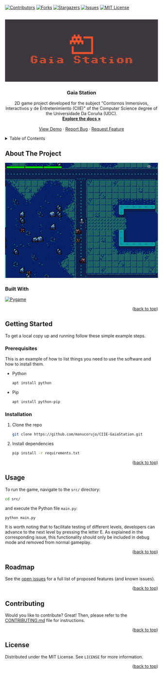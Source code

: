 <!-- Improved compatibility of back to top link: See: https://github.com/othneildrew/Best-README-Template/pull/73 -->
<a name="readme-top"></a>
<!--
This README is based on the Best-README-Template by othneildrew. (https://github.com/othneildrew/Best-README-Template/)
-->



<!-- PROJECT SHIELDS -->
<!--
*** I'm using markdown "reference style" links for readability.
*** Reference links are enclosed in brackets [ ] instead of parentheses ( ).
*** See the bottom of this document for the declaration of the reference variables
*** for contributors-url, forks-url, etc. This is an optional, concise syntax you may use.
*** https://www.markdownguide.org/basic-syntax/#reference-style-links
-->
[![Contributors][contributors-shield]][contributors-url]
[![Forks][forks-shield]][forks-url]
[![Stargazers][stars-shield]][stars-url]
[![Issues][issues-shield]][issues-url]
[![MIT License][license-shield]][license-url]



<!-- PROJECT LOGO -->
<br />
<div align="center">
  <a href="https://github.com/manucorujo/CIIE-GaiaStation">
    <img src="res/images/logo/logo-crop.png" alt="Logo">
  </a>


<h3 align="center">Gaia Station</h3>

  <p align="center">
    2D game project developed for the subject "Contornos Inmersivos, Interactivos y de Entretenimiento (CIIE)"  of the Computer Science degree of the Universidade Da Coruña (UDC).
    <br />
    <a href="https://github.com/manucorujo/CIIE-GaiaStation"><strong>Explore the docs »</strong></a>
    <br />
    <br />
    <a href="https://github.com/manucorujo/CIIE-GaiaStation">View Demo</a>
    ·
    <a href="https://github.com/manucorujo/CIIE-GaiaStation/issues">Report Bug</a>
    ·
    <a href="https://github.com/manucorujo/CIIE-GaiaStation/issues">Request Feature</a>
  </p>
</div>



<!-- TABLE OF CONTENTS -->
<details>
  <summary>Table of Contents</summary>
  <ol>
    <li>
      <a href="#about-the-project">About The Project</a>
      <ul>
        <li><a href="#built-with">Built With</a></li>
      </ul>
    </li>
    <li>
      <a href="#getting-started">Getting Started</a>
      <ul>
        <li><a href="#prerequisites">Prerequisites</a></li>
        <li><a href="#installation">Installation</a></li>
      </ul>
    </li>
    <li><a href="#usage">Usage</a></li>
    <li><a href="#roadmap">Roadmap</a></li>
    <li><a href="#contributing">Contributing</a></li>
    <li><a href="#license">License</a></li>
    <li><a href="#contact">Contact</a></li>
    <li><a href="#acknowledgments">Acknowledgments</a></li>
  </ol>
</details>



<!-- ABOUT THE PROJECT -->
## About The Project
<div align=center>
  <a href="https://github.com/manucorujo/CIIE-GaiaStation">
    <img src="res/images/playing.png" alt="Logo">
  </a>
</div>



### Built With

[![Pygame][Pygame]][Pygame-url]


<p align="right">(<a href="#readme-top">back to top</a>)</p>



<!-- GETTING STARTED -->
## Getting Started

To get a local copy up and running follow these simple example steps.

### Prerequisites

This is an example of how to list things you need to use the software and how to install them.

* Python
  ```sh
  apt install python
  ```

* Pip
  ```sh
  apt install python-pip
  ```

### Installation

1. Clone the repo
   ```sh
   git clone https://github.com/manucorujo/CIIE-GaiaStation.git
   ```
2. Install dependencies
   ```sh
   pip install -r requirements.txt
   ```

<p align="right">(<a href="#readme-top">back to top</a>)</p>



<!-- USAGE EXAMPLES -->
## Usage

To run the game, navigate to the `src/` directory:
```sh
cd src/
```

 and execute the Python file `main.py`:
```sh
python main.py
```

It is worth noting that to facilitate testing of different levels, developers can advance to the next level by pressing the letter E. As explained in the corresponding issue, this functionality should only be included in debug mode and removed from normal gameplay.


<p align="right">(<a href="#readme-top">back to top</a>)</p>


<!-- ROADMAP -->
## Roadmap

See the [open issues](https://github.com/manucorujo/CIIE-GaiaStation/issues) for a full list of proposed features (and known issues).

<p align="right">(<a href="#readme-top">back to top</a>)</p>


<!-- CONTRIBUTING -->
## Contributing

Would you like to contribute? Great! Then, please refer to the [CONTRIBUTING.md](https://github.com/manucorujo/CIIE-GaiaStation/blob/main/CONTRIBUTING.md) file for instructions.

<p align="right">(<a href="#readme-top">back to top</a>)</p>



<!-- LICENSE -->
## License

Distributed under the MIT License. See `LICENSE` for more information.

<p align="right">(<a href="#readme-top">back to top</a>)</p>



<!-- CONTACT -->
<!--
## Contact

Your Name - [@twitter_handle](https://twitter.com/twitter_handle) - email@email_client.com

Project Link: [https://github.com/manucorujo/CIIE-GaiaStation](https://github.com/manucorujo/CIIE-GaiaStation)

<p align="right">(<a href="#readme-top">back to top</a>)</p>
-->


<!-- ACKNOWLEDGMENTS -->
<!--
## Acknowledgments

* []()
* []()
* []()

<p align="right">(<a href="#readme-top">back to top</a>)</p>
-->


<!-- MARKDOWN LINKS & IMAGES -->
<!-- https://www.markdownguide.org/basic-syntax/#reference-style-links -->
[contributors-shield]: https://img.shields.io/github/contributors/manucorujo/CIIE-GaiaStation.svg?style=for-the-badge
[contributors-url]: https://github.com/manucorujo/CIIE-GaiaStation/graphs/contributors
[forks-shield]: https://img.shields.io/github/forks/manucorujo/CIIE-GaiaStation.svg?style=for-the-badge
[forks-url]: https://github.com/manucorujo/CIIE-GaiaStation/network/members
[stars-shield]: https://img.shields.io/github/stars/manucorujo/CIIE-GaiaStation.svg?style=for-the-badge
[stars-url]: https://github.com/manucorujo/CIIE-GaiaStation/stargazers
[issues-shield]: https://img.shields.io/github/issues/manucorujo/CIIE-GaiaStation.svg?style=for-the-badge
[issues-url]: https://github.com/manucorujo/CIIE-GaiaStation/issues
[license-shield]: https://img.shields.io/github/license/manucorujo/CIIE-GaiaStation.svg?style=for-the-badge
[license-url]: https://github.com/manucorujo/CIIE-GaiaStation/blob/master/LICENSE.txt
[linkedin-shield]: https://img.shields.io/badge/-LinkedIn-black.svg?style=for-the-badge&logo=linkedin&colorB=555


[Python]: https://img.shields.io/badge/Python-3776AB?style=for-the-badge&logo=python&logoColor=white
[Python-url]: https://www.python.org/


[Pygame-url]: https://www.pygame.org/
[Pygame]: https://www.pygame.org/docs/_static/pygame_tiny.png
